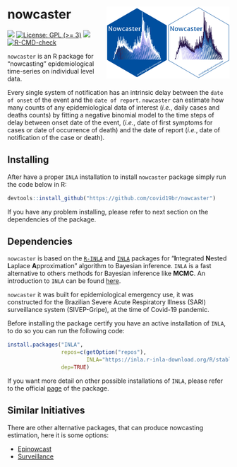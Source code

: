 
# nowcaster <a href='https://github.com/covid19br/nowcaster'><img src='man/figures/nowcaster.png' align="right" width="140" /></a> <a href='https://github.com/covid19br/nowcaster'><img src='man/figures/nowcaster_rev.png' align="right" width="140" /></a>

<!-- badges: start -->

<!-- [![CRAN checks](https://badges.cranchecks.info/summary/nowcaster.svg)](https://cran.r-project.org/web/checks/check_results_nowcaster.html) -->

<!-- [![Dependencies](https://tinyverse.netlify.com/badge/nowcaster)](https://cran.r-project.org/package=nowcaster) -->

[![](https://img.shields.io/badge/devel%20version-0.2.3-blue.svg)](https://github.com/covid19br/nowcaster)
[![License: GPL (\>=
3)](https://img.shields.io/badge/license-GPL%20(%3E=%203)-blue.svg)](https://github.com/covid19br/nowcaster/blob/main/LICENSE.md)
[![](https://img.shields.io/badge/lifecycle-experimental-orange.svg)](https://lifecycle.r-lib.org/articles/stages.html#experimental)
[![R-CMD-check](https://github.com/covid19br/nowcaster/actions/workflows/R-CMD-check.yaml/badge.svg)](https://github.com/covid19br/nowcaster/actions/workflows/R-CMD-check.yaml)
<!-- badges: end -->

`nowcaster` is an R package for “nowcasting” epidemiological time-series
on individual level data.

Every single system of notification has an intrinsic delay between the
`date of onset` of the event and the `date of report`. `nowcaster` can
estimate how many counts of any epidemiological data of interest
(*i.e.*, daily cases and deaths counts) by fitting a negative binomial
model to the time steps of delay between onset date of the event,
(*i.e.*, date of first symptoms for cases or date of occurrence of
death) and the date of report (*i.e.*, date of notification of the case
or death).

## Installing

After have a proper `INLA` installation to install `nowcaster` package
simply run the code below in R:

``` r
devtools::install_github("https://github.com/covid19br/nowcaster")
```

If you have any problem installing, please refer to next section on the
dependencies of the package.

## Dependencies

`nowcaster` is based on the
[`R-INLA`](https://www.r-inla.org/download-install) and
[`INLA`](https://inla.r-inla-download.org/r-inla.org/doc/inla-manual/inla-manual.pdf)
packages for “**I**ntegrated **N**ested **L**aplace **A**pproximation”
algorithm to Bayesian inference. `INLA` is a fast alternative to others
methods for Bayesian inference like **MCMC**. An introduction to `INLA`
can be found
[here](https://becarioprecario.bitbucket.io/inla-gitbook/index.html).

`nowcaster` it was built for epidemiological emergency use, it was
constructed for the Brazilian Severe Acute Respiratory Illness (SARI)
surveillance system (SIVEP-Gripe), at the time of Covid-19 pandemic.

Before installing the package certify you have an active installation of
`INLA`, to do so you can run the following code:

``` r
install.packages("INLA",
                 repos=c(getOption("repos"),
                         INLA="https://inla.r-inla-download.org/R/stable"), 
                 dep=TRUE)
```

If you want more detail on other possible installations of `INLA`,
please refer to the official
[page](https://www.r-inla.org/download-install) of the package.

## Similar Initiatives

There are other alternative packages, that can produce nowcasting
estimation, here it is some options:

- [Epinowcast](https://package.epinowcast.org/)
- [Surveillance](https://surveillance.r-forge.r-project.org/pkgdown/index.html)
